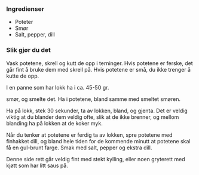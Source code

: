 
### Ingredienser
- Poteter
- Smør
- Salt, pepper, dill

### Slik gjør du det
Vask potetene, skrell og kutt de opp i terninger. Hvis potetene er ferske, det går fint å bruke dem med skrell på. Hvis potetene er små, du ikke trenger å kutte de opp.

 I en panne som har lokk ha i ca. 45-50 gr.

 smør, og smelte det. Ha i potetene, bland samme med smeltet smøren.

 Ha på lokk, stek 30 sekunder, ta av lokken, bland, og gjenta. Det er veldig viktig at du blander dem veldig ofte, slik at de ikke brenner, og mellom blanding ha på lokken at de koker myk.

 Når du tenker at potetene er ferdig ta av lokken, spre potetene med finhakket dill, og bland hele tiden for de kommende minutt at potetene skal få en gul-brunt farge. Smak med salt, pepper og ekstra dill.

 Denne side rett går veldig fint med stekt kylling, eller noen gryterett med kjøtt som har litt saus på.  